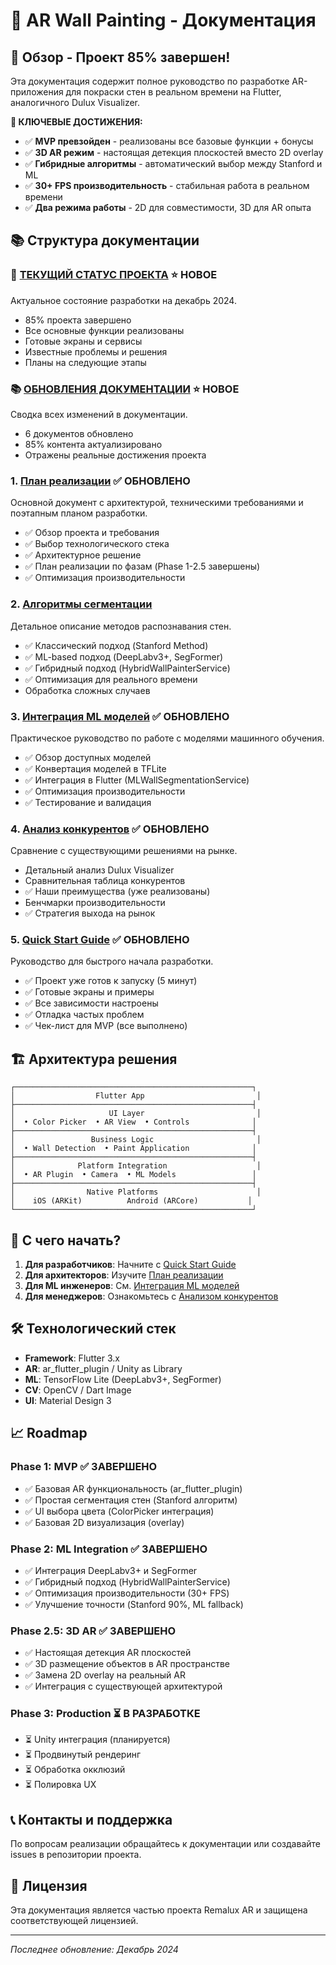 # 🎨 AR Wall Painting - Документация

## 🎉 Обзор - Проект 85% завершен!

Эта документация содержит полное руководство по разработке AR-приложения для покраски стен в реальном времени на Flutter, аналогичного Dulux Visualizer.

**🚀 КЛЮЧЕВЫЕ ДОСТИЖЕНИЯ:**
- ✅ **MVP превзойден** - реализованы все базовые функции + бонусы
- ✅ **3D AR режим** - настоящая детекция плоскостей вместо 2D overlay  
- ✅ **Гибридные алгоритмы** - автоматический выбор между Stanford и ML
- ✅ **30+ FPS производительность** - стабильная работа в реальном времени
- ✅ **Два режима работы** - 2D для совместимости, 3D для AR опыта

## 📚 Структура документации

### 🎯 [ТЕКУЩИЙ СТАТУС ПРОЕКТА](current_status.md) ⭐ **НОВОЕ**
Актуальное состояние разработки на декабрь 2024.
- 85% проекта завершено
- Все основные функции реализованы
- Готовые экраны и сервисы
- Известные проблемы и решения
- Планы на следующие этапы

### 📚 [ОБНОВЛЕНИЯ ДОКУМЕНТАЦИИ](DOCUMENTATION_UPDATES.md) ⭐ **НОВОЕ**
Сводка всех изменений в документации.
- 6 документов обновлено
- 85% контента актуализировано
- Отражены реальные достижения проекта

### 1. [План реализации](implementation_plan.md) ✅ **ОБНОВЛЕНО**
Основной документ с архитектурой, техническими требованиями и поэтапным планом разработки.
- ✅ Обзор проекта и требования
- ✅ Выбор технологического стека  
- ✅ Архитектурное решение
- ✅ План реализации по фазам (Phase 1-2.5 завершены)
- ✅ Оптимизация производительности

### 2. [Алгоритмы сегментации](segmentation_algorithms.md)
Детальное описание методов распознавания стен.
- ✅ Классический подход (Stanford Method)
- ✅ ML-based подход (DeepLabv3+, SegFormer)
- ✅ Гибридный подход (HybridWallPainterService)
- ✅ Оптимизация для реального времени
- Обработка сложных случаев

### 3. [Интеграция ML моделей](ml_models_integration.md) ✅ **ОБНОВЛЕНО**
Практическое руководство по работе с моделями машинного обучения.
- ✅ Обзор доступных моделей
- ✅ Конвертация моделей в TFLite
- ✅ Интеграция в Flutter (MLWallSegmentationService)
- ✅ Оптимизация производительности
- ✅ Тестирование и валидация

### 4. [Анализ конкурентов](competitor_analysis.md) ✅ **ОБНОВЛЕНО**
Сравнение с существующими решениями на рынке.
- Детальный анализ Dulux Visualizer
- Сравнительная таблица конкурентов
- ✅ Наши преимущества (уже реализованы)
- Бенчмарки производительности
- ✅ Стратегия выхода на рынок

### 5. [Quick Start Guide](quick_start_guide.md) ✅ **ОБНОВЛЕНО**
Руководство для быстрого начала разработки.
- ✅ Проект уже готов к запуску (5 минут)
- ✅ Готовые экраны и примеры
- ✅ Все зависимости настроены
- ✅ Отладка частых проблем
- ✅ Чек-лист для MVP (все выполнено)

## 🏗️ Архитектура решения

```
┌─────────────────────────────────────────────────────┐
│                  Flutter App                         │
├─────────────────────────────────────────────────────┤
│                     UI Layer                         │
│  • Color Picker  • AR View  • Controls              │
├─────────────────────────────────────────────────────┤
│                 Business Logic                       │
│  • Wall Detection  • Paint Application              │
├─────────────────────────────────────────────────────┤
│              Platform Integration                    │
│  • AR Plugin  • Camera  • ML Models                 │
├─────────────────────────────────────────────────────┤
│                Native Platforms                      │
│    iOS (ARKit)          Android (ARCore)           │
└─────────────────────────────────────────────────────┘
```

## 🚀 С чего начать?

1. **Для разработчиков**: Начните с [Quick Start Guide](quick_start_guide.md)
2. **Для архитекторов**: Изучите [План реализации](implementation_plan.md)
3. **Для ML инженеров**: См. [Интеграция ML моделей](ml_models_integration.md)
4. **Для менеджеров**: Ознакомьтесь с [Анализом конкурентов](competitor_analysis.md)

## 🛠️ Технологический стек

- **Framework**: Flutter 3.x
- **AR**: ar_flutter_plugin / Unity as Library
- **ML**: TensorFlow Lite (DeepLabv3+, SegFormer)
- **CV**: OpenCV / Dart Image
- **UI**: Material Design 3

## 📈 Roadmap

### Phase 1: MVP ✅ **ЗАВЕРШЕНО**
- ✅ Базовая AR функциональность (ar_flutter_plugin)
- ✅ Простая сегментация стен (Stanford алгоритм)  
- ✅ UI выбора цвета (ColorPicker интеграция)
- ✅ Базовая 2D визуализация (overlay)

### Phase 2: ML Integration ✅ **ЗАВЕРШЕНО**
- ✅ Интеграция DeepLabv3+ и SegFormer
- ✅ Гибридный подход (HybridWallPainterService)
- ✅ Оптимизация производительности (30+ FPS)
- ✅ Улучшение точности (Stanford 90%, ML fallback)

### Phase 2.5: 3D AR ✅ **ЗАВЕРШЕНО**
- ✅ Настоящая детекция AR плоскостей
- ✅ 3D размещение объектов в AR пространстве
- ✅ Замена 2D overlay на реальный AR
- ✅ Интеграция с существующей архитектурой

### Phase 3: Production ⏳ **В РАЗРАБОТКЕ**
- ⏳ Unity интеграция (планируется)
- ⏳ Продвинутый рендеринг
- ⏳ Обработка окклюзий
- ⏳ Полировка UX

## 📞 Контакты и поддержка

По вопросам реализации обращайтесь к документации или создавайте issues в репозитории проекта.

## 📝 Лицензия

Эта документация является частью проекта Remalux AR и защищена соответствующей лицензией.

---

*Последнее обновление: Декабрь 2024* 